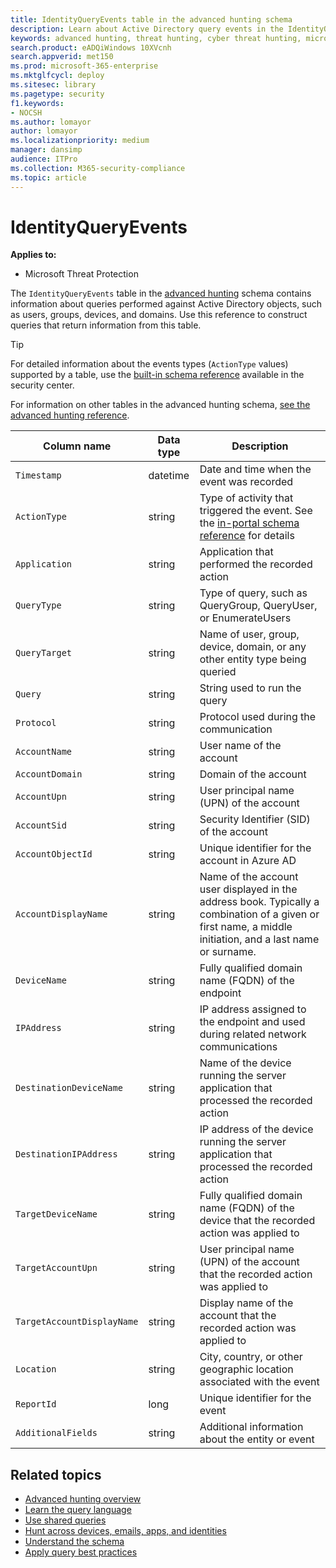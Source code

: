 ```yaml
---
title: IdentityQueryEvents table in the advanced hunting schema
description: Learn about Active Directory query events in the IdentityQueryEvents table of the advanced hunting schema
keywords: advanced hunting, threat hunting, cyber threat hunting, microsoft threat protection, microsoft 365, mtp, m365, search, query, telemetry, schema reference, kusto, table, column, data type, description, IdentityQueryEvents, Azure AD, Active Directory, Azure ATP, identities, LDAP queries
search.product: eADQiWindows 10XVcnh
search.appverid: met150
ms.prod: microsoft-365-enterprise
ms.mktglfcycl: deploy
ms.sitesec: library
ms.pagetype: security
f1.keywords:
- NOCSH
ms.author: lomayor
author: lomayor
ms.localizationpriority: medium
manager: dansimp
audience: ITPro
ms.collection: M365-security-compliance 
ms.topic: article
---
```


# IdentityQueryEvents

**Applies to:**
- Microsoft Threat Protection

The `IdentityQueryEvents` table in the [advanced hunting](advanced-hunting-overview.md) schema contains information about queries performed against Active Directory objects, such as users, groups, devices, and domains. Use this reference to construct queries that return information from this table.

>[!TIP]
> For detailed information about the events types (`ActionType` values) supported by a table, use the [built-in schema reference](advanced-hunting-schema-tables.md?#get-schema-information-in-the-security-center) available in the security center.

For information on other tables in the advanced hunting schema, [see the advanced hunting reference](advanced-hunting-schema-tables.md).

| Column name | Data type | Description |
|-------------|-----------|-------------|
| `Timestamp` | datetime | Date and time when the event was recorded |
| `ActionType` | string | Type of activity that triggered the event. See the [in-portal schema reference](advanced-hunting-schema-tables.md?#get-schema-information-in-the-security-center) for details |
| `Application` | string | Application that performed the recorded action |
| `QueryType` | string | Type of query, such as QueryGroup, QueryUser, or EnumerateUsers |
| `QueryTarget` | string | Name of user, group, device, domain, or any other entity type being queried |
| `Query` | string | String used to run the query |
| `Protocol` | string | Protocol used during the communication |
| `AccountName` | string | User name of the account |
| `AccountDomain` | string | Domain of the account |
| `AccountUpn` | string | User principal name (UPN) of the account |
| `AccountSid` | string | Security Identifier (SID) of the account |
| `AccountObjectId` | string | Unique identifier for the account in Azure AD |
| `AccountDisplayName` | string | Name of the account user displayed in the address book. Typically a combination of a given or first name, a middle initiation, and a last name or surname. |
| `DeviceName` | string | Fully qualified domain name (FQDN) of the endpoint |
| `IPAddress` | string | IP address assigned to the endpoint and used during related network communications |
| `DestinationDeviceName` | string | Name of the device running the server application that processed the recorded action |
| `DestinationIPAddress` | string | IP address of the device running the server application that processed the recorded action |
| `TargetDeviceName` | string | Fully qualified domain name (FQDN) of the device that the recorded action was applied to |
| `TargetAccountUpn` | string | User principal name (UPN) of the account that the recorded action was applied to |
| `TargetAccountDisplayName` | string | Display name of the account that the recorded action was applied to |
| `Location` | string | City, country, or other geographic location associated with the event |
| `ReportId` | long | Unique identifier for the event |
| `AdditionalFields` | string | Additional information about the entity or event |

## Related topics
- [Advanced hunting overview](advanced-hunting-overview.md)
- [Learn the query language](advanced-hunting-query-language.md)
- [Use shared queries](advanced-hunting-shared-queries.md)
- [Hunt across devices, emails, apps, and identities](advanced-hunting-query-emails-devices.md)
- [Understand the schema](advanced-hunting-schema-tables.md)
- [Apply query best practices](advanced-hunting-best-practices.md)
